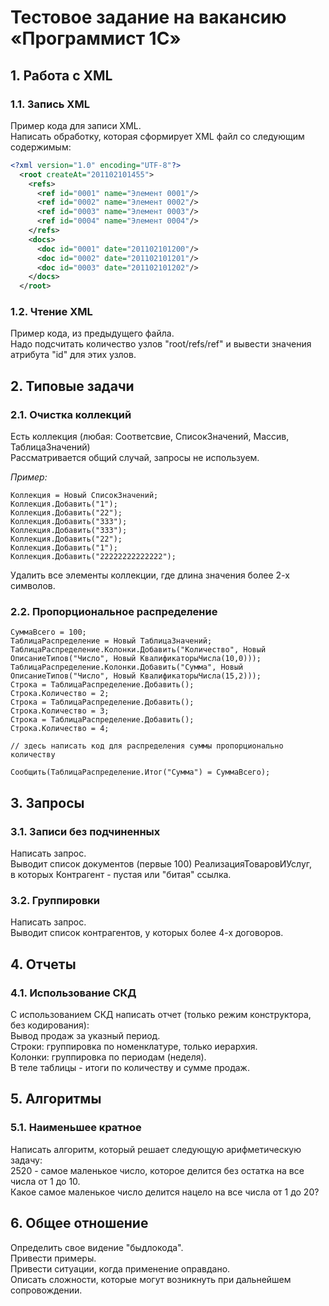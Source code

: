 # Тестовое задание на вакансию «Программист 1С»

## 1. Работа c XML
### 1.1. Запись XML
Пример кода для записи XML.<br> 
Написать обработку, которая сформирует XML файл со следующим содержимым:
```xml  
<?xml version="1.0" encoding="UTF-8"?>
  <root createAt="201102101455">
    <refs>
      <ref id="0001" name="Элемент 0001"/>
      <ref id="0002" name="Элемент 0002"/>
      <ref id="0003" name="Элемент 0003"/>
      <ref id="0004" name="Элемент 0004"/>
    </refs>
    <docs>
      <doc id="0001" date="201102101200"/>
      <doc id="0002" date="201102101201"/>
      <doc id="0003" date="201102101202"/>
    </docs>
  </root>
```

### 1.2. Чтение XML
Пример кода, из предыдущего файла.<br> 
Надо подсчитать количество узлов &quot;root/refs/ref&quot; и вывести значения атрибута &quot;id&quot; для этих узлов.

## 2. Типовые задачи
### 2.1. Очистка коллекций
Есть коллекция (любая: Соответсвие, СписокЗначений, Массив, ТаблицаЗначений)<br>
Рассматривается общий случай, запросы не используем.

*Пример:*
```1C
Коллекция = Новый СписокЗначений;
Коллекция.Добавить("1");
Коллекция.Добавить("22");
Коллекция.Добавить("333");
Коллекция.Добавить("333");
Коллекция.Добавить("22");
Коллекция.Добавить("1");
Коллекция.Добавить("22222222222222");	
``` 
  
Удалить все элементы коллекции, где длина значения более 2-х символов.

### 2.2. Пропорциональное распределение

```1c
СуммаВсего = 100;
ТаблицаРаспределение = Новый ТаблицаЗначений;
ТаблицаРаспределение.Колонки.Добавить("Количество", Новый ОписаниеТипов("Число", Новый КвалификаторыЧисла(10,0)));
ТаблицаРаспределение.Колонки.Добавить("Сумма", Новый ОписаниеТипов("Число", Новый КвалификаторыЧисла(15,2)));
Строка = ТаблицаРаспределение.Добавить();
Строка.Количество = 2;
Строка = ТаблицаРаспределение.Добавить();
Строка.Количество = 3;
Строка = ТаблицаРаспределение.Добавить();
Строка.Количество = 4;

// здесь написать код для распределения суммы пропорционально количеству

Сообщить(ТаблицаРаспределение.Итог("Сумма") = СуммаВсего);	
```

## 3. Запросы
### 3.1. Записи без подчиненных
Написать запрос.<br>
Выводит список документов (первые 100) РеализацияТоваровИУслуг,<br>
в которых Контрагент - пустая или &quot;битая&quot; ссылка.

### 3.2. Группировки
Написать запрос.<br>
Выводит список контрагентов, у которых более 4-х договоров.

## 4. Отчеты
### 4.1. Использование СКД
С использованием СКД написать отчет (только режим конструктора, без кодирования):<br>
Вывод продаж за указный период.<br>
Строки: группировка по номенклатуре, только иерархия.<br>
Колонки: группировка по периодам (неделя).<br>
В теле таблицы - итоги по количеству и сумме продаж.

## 5. Алгоритмы
### 5.1. Наименьшее кратное
Написать алгоритм, который решает следующую арифметическую задачу:<br>
2520 - самое маленькое число, которое делится без остатка на все числа от 1 до 10.<br>
Какое самое маленькое число делится нацело на все числа от 1 до 20?

## 6. Общее отношение
Определить свое видение &quot;быдлокода&quot;.<br>
Привести примеры.<br>
Привести ситуации, когда применение оправдано.<br>
Описать сложности, которые могут возникнуть при дальнейшем сопровождении.

